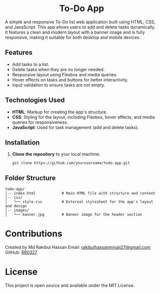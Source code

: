 <h1 align="center"> To-Do App </h1>

A simple and responsive To-Do list web application built using HTML, CSS, and JavaScript. This app allows users to add and delete tasks dynamically. It features a clean and modern layout with a banner image and is fully responsive, making it suitable for both desktop and mobile devices.

## Features

- Add tasks to a list.
- Delete tasks when they are no longer needed.
- Responsive layout using Flexbox and media queries.
- Hover effects on tasks and buttons for better interactivity.
- Input validation to ensure tasks are not empty.

## Technologies Used

- **HTML**: Markup for creating the app's structure.
- **CSS**: Styling for the layout, including Flexbox, hover effects, and media queries for responsiveness.
- **JavaScript**: Used for task management (add and delete tasks).

## Installation

1. **Clone the repository** to your local machine:
   ```
   git clone https://github.com/yourusername/todo-app.git
   ```

## Folder Structure

```
todo-app/
│-- index.html            # Main HTML file with structure and content
│-- css/
│   └── style.css         # External stylesheet for the app's layout and design
│-- images/
│   └── banner.jpg        # Banner image for the header section
```

# Contributions

Created by Md Rakibul Hassan
Email: rakibulhassanmiyaji27@gmail.com
GitHub: [RR0327](https://github.com/RR0327)

# License

This project is open source and available under the MIT License.
